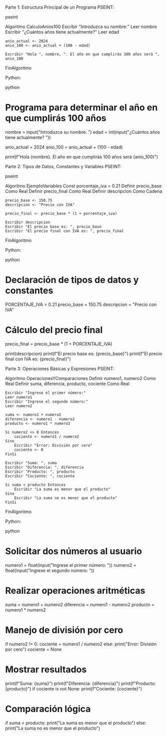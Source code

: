 Parte 1: Estructura Principal de un Programa
PSEINT:

pseint

Algoritmo CalculoAnios100
    Escribir "Introduzca su nombre:"
    Leer nombre
    Escribir "¿Cuántos años tiene actualmente?"
    Leer edad

    anio_actual <- 2024
    anio_100 <- anio_actual + (100 - edad)

    Escribir "Hola ", nombre, ". El año en que cumplirás 100 años será ", anio_100
FinAlgoritmo

Python:

python

# Programa para determinar el año en que cumplirás 100 años
nombre = input("Introduzca su nombre: ")
edad = int(input("¿Cuántos años tiene actualmente? "))

anio_actual = 2024
anio_100 = anio_actual + (100 - edad)

print(f"Hola {nombre}. El año en que cumplirás 100 años será {anio_100}")


Parte 2: Tipos de Datos, Constantes y Variables
PSEINT:

pseint

Algoritmo EjemploVariables
    Const porcentaje_iva = 0.21
    Definir precio_base Como Real
    Definir precio_final Como Real
    Definir descripcion Como Cadena

    precio_base <- 150.75
    descripcion <- "Precio con IVA"

    precio_final <- precio_base * (1 + porcentaje_iva)

    Escribir descripcion
    Escribir "El precio base es: ", precio_base
    Escribir "El precio final con IVA es: ", precio_final
FinAlgoritmo


Python:

python
# Declaración de tipos de datos y constantes
PORCENTAJE_IVA = 0.21
precio_base = 150.75
descripcion = "Precio con IVA"

# Cálculo del precio final
precio_final = precio_base * (1 + PORCENTAJE_IVA)

print(descripcion)
print(f"El precio base es: {precio_base}")
print(f"El precio final con IVA es: {precio_final}")


Parte 3: Operaciones Básicas y Expresiones
PSEINT:

Algoritmo OperacionesYComparaciones
    Definir numero1, numero2 Como Real
    Definir suma, diferencia, producto, cociente Como Real

    Escribir "Ingrese el primer número:"
    Leer numero1
    Escribir "Ingrese el segundo número:"
    Leer numero2

    suma <- numero1 + numero2
    diferencia <- numero1 - numero2
    producto <- numero1 * numero2

    Si numero2 <> 0 Entonces
        cociente <- numero1 / numero2
    Sino
        Escribir "Error: División por cero"
        cociente <- 0
    FinSi

    Escribir "Suma: ", suma
    Escribir "Diferencia: ", diferencia
    Escribir "Producto: ", producto
    Escribir "Cociente: ", cociente

    Si suma < producto Entonces
        Escribir "La suma es menor que el producto"
    Sino
        Escribir "La suma no es menor que el producto"
    FinSi
FinAlgoritmo


Python:

python
# Solicitar dos números al usuario
numero1 = float(input("Ingrese el primer número: "))
numero2 = float(input("Ingrese el segundo número: "))

# Realizar operaciones aritméticas
suma = numero1 + numero2
diferencia = numero1 - numero2
producto = numero1 * numero2

# Manejo de división por cero
if numero2 != 0:
    cociente = numero1 / numero2
else:
    print("Error: División por cero")
    cociente = None

# Mostrar resultados
print(f"Suma: {suma}")
print(f"Diferencia: {diferencia}")
print(f"Producto: {producto}")
if cociente is not None:
    print(f"Cociente: {cociente}")

# Comparación lógica
if suma < producto:
    print("La suma es menor que el producto")
else:
    print("La suma no es menor que el producto")
        
